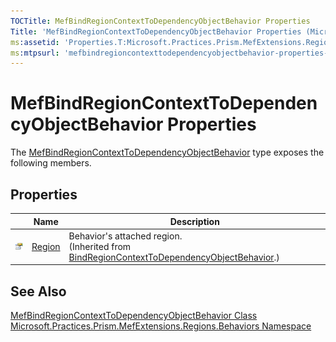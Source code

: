 ```yaml
---
TOCTitle: MefBindRegionContextToDependencyObjectBehavior Properties
Title: 'MefBindRegionContextToDependencyObjectBehavior Properties (Microsoft.Practices.Prism.MefExtensions.Regions.Behaviors)'
ms:assetid: 'Properties.T:Microsoft.Practices.Prism.MefExtensions.Regions.Behaviors.MefBindRegionContextToDependencyObjectBehavior'
ms:mtpsurl: 'mefbindregioncontexttodependencyobjectbehavior-properties-mspp-mefextensions-regions-behaviors.md'
---
```


# MefBindRegionContextToDependencyObjectBehavior Properties

The [MefBindRegionContextToDependencyObjectBehavior](/patterns-practices/reference/mefbindregioncontexttodependencyobjectbehavior-class-mspp-mefextensions-regions-behaviors) type exposes the following members.

## Properties

<table>
<thead>
<tr class="header">
<th> </th>
<th>Name</th>
<th>Description</th>
</tr>
</thead>
<tbody>
<tr class="odd">
<td><img src="/patterns-practices/reference/images/pubproperty.gif" alt="Public property"/></td>
<td><a href="/patterns-practices/reference/bindregioncontexttodependencyobjectbehavior-region-property-mspp-regions-behaviors" data-raw-source="[Region](/patterns-practices/reference/bindregioncontexttodependencyobjectbehavior-region-property-mspp-regions-behaviors)">Region</a></td>
<td><div class="summary">
Behavior&#39;s attached region.
</div>
(Inherited from <a href="/patterns-practices/reference/bindregioncontexttodependencyobjectbehavior-class-mspp-regions-behaviors" data-raw-source="[BindRegionContextToDependencyObjectBehavior](/patterns-practices/reference/bindregioncontexttodependencyobjectbehavior-class-mspp-regions-behaviors)">BindRegionContextToDependencyObjectBehavior</a>.)</td>
</tr>
</tbody>
</table>

## See Also

[MefBindRegionContextToDependencyObjectBehavior Class](/patterns-practices/reference/mefbindregioncontexttodependencyobjectbehavior-class-mspp-mefextensions-regions-behaviors)  
[Microsoft.Practices.Prism.MefExtensions.Regions.Behaviors Namespace](/patterns-practices/reference/mspp-mefextensions-regions-behaviors-namespace)  